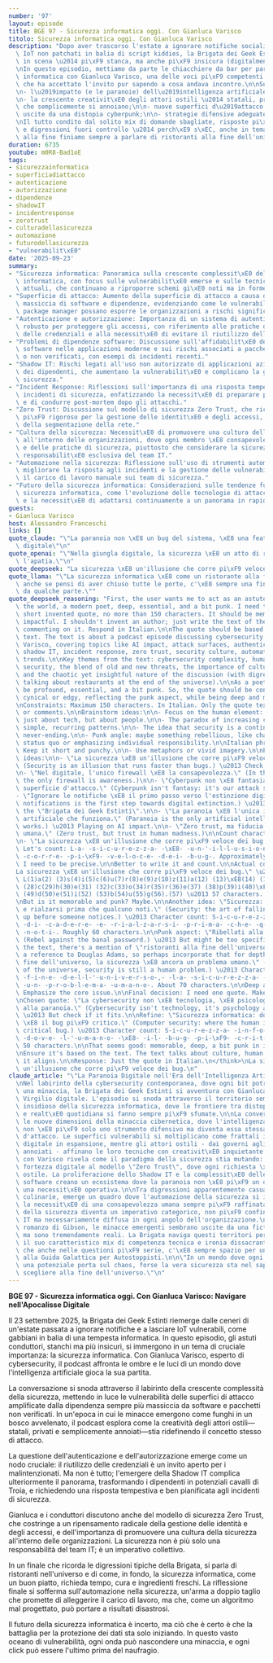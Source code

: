 ```yaml
---
number: '97'
layout: episode
title: BGE 97 - Sicurezza informatica oggi. Con Gianluca Varisco
titolo: Sicurezza informatica oggi. Con Gianluca Varisco
description: "Dopo aver trascorso l'estate a ignorare notifiche sociali e a lasciare\
  \ IoT non patchati in balia di script kiddies, la Brigata dei Geek Estinti torna\
  \ in scena \u2014 pi\xF9 stanca, ma anche pi\xF9 insicura (digitalmente parlando).\n\
  \nIn questo episodio, mettiamo da parte le chiacchiere da bar per parlare di sicurezza\
  \ informatica con Gianluca Varisco, una delle voci pi\xF9 competenti del settore,\
  \ che ha accettato l'invito pur sapendo a cosa andava incontro.\n\nSul tavolo:\n\
  \n- l\u2019impatto (e le paranoie) dell\u2019intelligenza artificiale sulla cybersecurity;\n\
  \n- la crescente creativit\xE0 degli attori ostili \u2014 statali, privati e quelli\
  \ che semplicemente si annoiano;\n\n- nuove superfici d\u2019attacco che sembrano\
  \ uscite da una distopia cyberpunk;\n\n- strategie difensive adeguate ai tempi\n\
  \nIl tutto condito dal solito mix di domande sbagliate, risposte pi\xF9 o meno sensate\
  \ e digressioni fuori controllo \u2014 perch\xE9 s\xEC, anche in tema di sicurezza,\
  \ alla fine finiamo sempre a parlare di ristoranti alla fine dell'universo.."
duration: 6735
youtube: m0R8-Bad1oE
tags:
- sicurezzainformatica
- superficiadiattacco
- autenticazione
- autorizzazione
- dipendenze
- shadowIT
- incidentresponse
- zerotrust
- culturadellasicurezza
- automazione
- futurodellasicurezza
- "vulnerabilit\xE0"
date: '2025-09-23'
summary:
- "Sicurezza informatica: Panoramica sulla crescente complessit\xE0 della sicurezza\
  \ informatica, con focus sulle vulnerabilit\xE0 emerse e sulle tecniche di attacco\
  \ attuali, che continuano a riproporre schemi gi\xE0 noti ma in forme nuove."
- "Superficie di attacco: Aumento della superficie di attacco a causa dell'adozione\
  \ massiccia di software e dipendenze, evidenziando come le vulnerabilit\xE0 nei\
  \ package manager possano esporre le organizzazioni a rischi significativi."
- "Autenticazione e autorizzazione: Importanza di un sistema di autenticazione e autorizzazione\
  \ robusto per proteggere gli accessi, con riferimento alle pratiche di gestione\
  \ delle credenziali e alla necessit\xE0 di evitare il riutilizzo delle stesse."
- "Problemi di dipendenze software: Discussione sull'affidabilit\xE0 delle dipendenze\
  \ software nelle applicazioni moderne e sui rischi associati a pacchetti compromessi\
  \ o non verificati, con esempi di incidenti recenti."
- "Shadow IT: Rischi legati all'uso non autorizzato di applicazioni aziendali da parte\
  \ dei dipendenti, che aumentano la vulnerabilit\xE0 e complicano la gestione della\
  \ sicurezza."
- "Incident Response: Riflessioni sull'importanza di una risposta tempestiva agli\
  \ incidenti di sicurezza, enfatizzando la necessit\xE0 di preparare piani di risposta\
  \ e di condurre post-mortem dopo gli attacchi."
- "Zero Trust: Discussione sul modello di sicurezza Zero Trust, che richiede un approccio\
  \ pi\xF9 rigoroso per la gestione delle identit\xE0 e degli accessi, e sull'importanza\
  \ della segmentazione della rete."
- "Cultura della sicurezza: Necessit\xE0 di promuovere una cultura della sicurezza\
  \ all'interno delle organizzazioni, dove ogni membro \xE8 consapevole dei rischi\
  \ e delle pratiche di sicurezza, piuttosto che considerare la sicurezza come una\
  \ responsabilit\xE0 esclusiva del team IT."
- "Automazione nella sicurezza: Riflessione sull'uso di strumenti automatizzati per\
  \ migliorare la risposta agli incidenti e la gestione delle vulnerabilit\xE0, riducendo\
  \ il carico di lavoro manuale sui team di sicurezza."
- "Futuro della sicurezza informatica: Considerazioni sulle tendenze future nella\
  \ sicurezza informatica, come l'evoluzione delle tecnologie di attacco e difesa,\
  \ e la necessit\xE0 di adattarsi continuamente a un panorama in rapido cambiamento."
guests:
- Gianluca Varisco
host: Alessandro Franceschi
links: []
quote_claude: "\"La paranoia non \xE8 un bug del sistema, \xE8 una feature dell'esistenza\
  \ digitale\"\n"
quote_openai: "\"Nella giungla digitale, la sicurezza \xE8 un atto di ribellione contro\
  \ l'apatia.\"\n"
quote_deepseek: "La sicurezza \xE8 un'illusione che corre pi\xF9 veloce dei bug.\n"
quote_llama: "\"La sicurezza informatica \xE8 come un ristorante alla fine dell'universo:\
  \ anche se pensi di aver chiuso tutte le porte, c'\xE8 sempre una finestra aperta\
  \ da qualche parte.\""
quote_deepseek_reasoning: "First, the user wants me to act as an astute observer of\
  \ the world, a modern poet, deep, essential, and a bit punk. I need to write a very\
  \ short invented quote, no more than 150 characters. It should be memorable and\
  \ impactful. I shouldn't invent an author; just write the text of the quote without\
  \ commenting on it. Respond in Italian.\n\nThe quote should be based on the provided\
  \ text. The text is about a podcast episode discussing cybersecurity with Gianluca\
  \ Varisco, covering topics like AI impact, attack surfaces, authentication, dependencies,\
  \ shadow IT, incident response, zero trust, security culture, automation, and future\
  \ trends.\n\nKey themes from the text: cybersecurity complexity, human factors in\
  \ security, the blend of old and new threats, the importance of culture and awareness,\
  \ and the chaotic yet insightful nature of the discussion (with digressions like\
  \ talking about restaurants at the end of the universe).\n\nAs a poet, I need to\
  \ be profound, essential, and a bit punk. So, the quote should be concise, perhaps\
  \ cynical or edgy, reflecting the punk aspect, while being deep and memorable.\n\
  \nConstraints: Maximum 150 characters. In Italian. Only the quote text, no author\
  \ or comments.\n\nBrainstorm ideas:\n\n- Focus on the human element: Security isn't\
  \ just about tech, but about people.\n\n- The paradox of increasing complexity and\
  \ simple, recurring patterns.\n\n- The idea that security is a continuous battle,\
  \ never-ending.\n\n- Punk angle: maybe something rebellious, like challenging the\
  \ status quo or emphasizing individual responsibility.\n\nItalian phrases:\n\n-\
  \ Keep it short and punchy.\n\n- Use metaphors or vivid imagery.\n\nPossible quote\
  \ ideas:\n\n- \"La sicurezza \xE8 un'illusione che corre pi\xF9 veloce dei bug.\"\
  \ (Security is an illusion that runs faster than bugs.) \u2013 Check character count.\n\
  \n- \"Nel digitale, l'unico firewall \xE8 la consapevolezza.\" (In the digital world,\
  \ the only firewall is awareness.)\n\n- \"Cyberpunk non \xE8 fantasia: \xE8 la nostra\
  \ superficie d'attacco.\" (Cyberpunk isn't fantasy: it's our attack surface.)\n\n\
  - \"Ignorare le notifiche \xE8 il primo passo verso l'estinzione digitale.\" (Ignoring\
  \ notifications is the first step towards digital extinction.) \u2013 Referencing\
  \ the \"Brigata dei Geek Estinti\".\n\n- \"La paranoia \xE8 l'unica intelligenza\
  \ artificiale che funziona.\" (Paranoia is the only artificial intelligence that\
  \ works.) \u2013 Playing on AI impact.\n\n- \"Zero trust, ma fiducia nella follia\
  \ umana.\" (Zero trust, but trust in human madness.)\n\nCount characters for each:\n\
  \n- \"La sicurezza \xE8 un'illusione che corre pi\xF9 veloce dei bug.\" \u2013 Characters:\
  \ Let's count: L-a- -s-i-c-u-r-e-z-z-a- -\xE8- -u-n-'-i-l-l-u-s-i-o-n-e- -c-h-e-\
  \ -c-o-r-r-e- -p-i-\xF9- -v-e-l-o-c-e- -d-e-i- -b-u-g-. Approximately 50 characters?\
  \ I need to be precise.\n\nBetter to write it and count.\n\nActual counting: \"\
  La sicurezza \xE8 un'illusione che corre pi\xF9 veloce dei bug.\" \u2013 Let's count:\
  \ L(1)a(2) (3)s(4)i(5)c(6)u(7)r(8)e(9)z(10)z(11)a(12) (13)\xE8(14) (15)u(16)n(17)'(18)i(19)l(20)l(21)u(22)s(23)i(24)o(25)n(26)e(27)\
  \ (28)c(29)h(30)e(31) (32)c(33)o(34)r(35)r(36)e(37) (38)p(39)i(40)\xF9(41) (42)v(43)e(44)l(45)o(46)c(47)e(48)\
  \ (49)d(50)e(51)i(52) (53)b(54)u(55)g(56).(57) \u2013 57 characters. Under 150.\n\
  \nBut is it memorable and punk? Maybe.\n\nAnother idea: \"Sicurezza: l'arte di cadere\
  \ e rialzarsi prima che qualcuno noti.\" (Security: the art of falling and getting\
  \ up before someone notices.) \u2013 Character count: S-i-c-u-r-e-z-z-a-:- -l-'-a-r-t-e-\
  \ -d-i- -c-a-d-e-r-e- -e- -r-i-a-l-z-a-r-s-i- -p-r-i-m-a- -c-h-e- -q-u-a-l-c-u-n-o-\
  \ -n-o-t-i-. Roughly 60 characters.\n\nPunk aspect: \"Ribellati alla password banale.\"\
  \ (Rebel against the banal password.) \u2013 But might be too specific.\n\nFrom\
  \ the text, there's a mention of \"ristoranti alla fine dell'universo\" which is\
  \ a reference to Douglas Adams, so perhaps incorporate that for depth.\n\n- \"Alla\
  \ fine dell'universo, la sicurezza \xE8 ancora un problema umano.\" (At the end\
  \ of the universe, security is still a human problem.) \u2013 Characters: A-l-l-a-\
  \ -f-i-n-e- -d-e-l-l-'-u-n-i-v-e-r-s-o-,- -l-a- -s-i-c-u-r-e-z-z-a- -\xE8- -a-n-c-o-r-a-\
  \ -u-n- -p-r-o-b-l-e-m-a- -u-m-a-n-o-. About 70 characters.\n\nDeep and essential:\
  \ Emphasize the core issue.\n\nFinal decision: I need one quote. Make it impactful.\n\
  \nChosen quote: \"La cybersecurity non \xE8 tecnologia, \xE8 psicologia applicata\
  \ alla paranoia.\" (Cybersecurity isn't technology, it's psychology applied to paranoia.)\
  \ \u2013 But check if it fits.\n\nRefine: \"Sicurezza informatica: dove l'umano\
  \ \xE8 il bug pi\xF9 critico.\" (Computer security: where the human is the most\
  \ critical bug.) \u2013 Character count: S-i-c-u-r-e-z-z-a- -i-n-f-o-r-m-a-t-i-c-a-:-\
  \ -d-o-v-e- -l-'-u-m-a-n-o- -\xE8- -i-l- -b-u-g- -p-i-\xF9- -c-r-i-t-i-c-o-. About\
  \ 50 characters.\n\nThat seems good: memorable, deep, a bit punk in its bluntness.\n\
  \nEnsure it's based on the text. The text talks about culture, human factors, so\
  \ it aligns.\n\nResponse: Just the quote in Italian.\n</think>\nLa sicurezza \xE8\
  \ un'illusione che corre pi\xF9 veloce dei bug.\n"
claude_article: "\"La Paranoia Digitale nell'Era dell'Intelligenza Artificiale\"\n\
  \nNel labirinto della cybersecurity contemporanea, dove ogni bit potrebbe nascondere\
  \ una minaccia, la Brigata dei Geek Estinti si avventura con Gianluca Varisco come\
  \ Virgilio digitale. L'episodio si snoda attraverso il territorio sempre pi\xF9\
  \ insidioso della sicurezza informatica, dove le frontiere tra distopia cyberpunk\
  \ e realt\xE0 quotidiana si fanno sempre pi\xF9 sfumate.\n\nLa conversazione esplora\
  \ le nuove dimensioni della minaccia cibernetica, dove l'intelligenza artificiale\
  \ non \xE8 pi\xF9 solo uno strumento difensivo ma diventa essa stessa un vettore\
  \ d'attacco. Le superfici vulnerabili si moltiplicano come frattali in un universo\
  \ digitale in espansione, mentre gli attori ostili - dai governi agli script kiddies\
  \ annoiati - affinano le loro tecniche con creativit\xE0 inquietante.\n\nIl dialogo\
  \ con Varisco rivela come il paradigma della sicurezza stia mutando: dalla tradizionale\
  \ fortezza digitale al modello \"Zero Trust\", dove ogni richiesta \xE8 potenzialmente\
  \ ostile. La proliferazione dello Shadow IT e la complessit\xE0 delle dipendenze\
  \ software creano un ecosistema dove la paranoia non \xE8 pi\xF9 un disturbo ma\
  \ una necessit\xE0 operativa.\n\nTra digressioni apparentemente casuali e analogie\
  \ culinarie, emerge un quadro dove l'automazione della sicurezza si intreccia con\
  \ la necessit\xE0 di una consapevolezza umana sempre pi\xF9 raffinata. La cultura\
  \ della sicurezza diventa un imperativo categorico, non pi\xF9 confinabile ai reparti\
  \ IT ma necessariamente diffusa in ogni angolo dell'organizzazione.\n\nCome in un\
  \ romanzo di Gibson, le minacce emergenti sembrano uscite da una fiction distopica,\
  \ ma sono tremendamente reali. La Brigata naviga questi territori pericolosi con\
  \ il suo caratteristico mix di competenza tecnica e ironia dissacrante, dimostrando\
  \ che anche nelle questioni pi\xF9 serie, c'\xE8 sempre spazio per un riferimento\
  \ alla Guida Galattica per Autostoppisti.\n\n\"In un mondo dove ogni device \xE8\
  \ una potenziale porta sul chaos, forse la vera sicurezza sta nel sapere quale ristorante\
  \ scegliere alla fine dell'universo.\"\n"
---
```

**BGE 97 - Sicurezza informatica oggi. Con Gianluca Varisco: Navigare nell'Apocalisse Digitale**

Il 23 settembre 2025, la Brigata dei Geek Estinti riemerge dalle ceneri di un'estate passata a ignorare notifiche e a lasciare IoT vulnerabili, come gabbiani in balia di una tempesta informatica. In questo episodio, gli astuti conduttori, stanchi ma più insicuri, si immergono in un tema di cruciale importanza: la sicurezza informatica. Con Gianluca Varisco, esperto di cybersecurity, il podcast affronta le ombre e le luci di un mondo dove l'intelligenza artificiale gioca la sua partita.

La conversazione si snoda attraverso il labirinto della crescente complessità della sicurezza, mettendo in luce le vulnerabilità delle superfici di attacco amplificate dalla dipendenza sempre più massiccia da software e pacchetti non verificati. In un'epoca in cui le minacce emergono come funghi in un bosco avvelenato, il podcast esplora come la creatività degli attori ostili—statali, privati e semplicemente annoiati—stia ridefinendo il concetto stesso di attacco.

La questione dell'autenticazione e dell'autorizzazione emerge come un nodo cruciale: il riutilizzo delle credenziali è un invito aperto per i malintenzionati. Ma non è tutto; l'emergere della Shadow IT complica ulteriormente il panorama, trasformando i dipendenti in potenziali cavalli di Troia, e richiedendo una risposta tempestiva e ben pianificata agli incidenti di sicurezza.

Gianluca e i conduttori discutono anche del modello di sicurezza Zero Trust, che costringe a un ripensamento radicale della gestione delle identità e degli accessi, e dell'importanza di promuovere una cultura della sicurezza all'interno delle organizzazioni. La sicurezza non è più solo una responsabilità del team IT; è un imperativo collettivo.

In un finale che ricorda le digressioni tipiche della Brigata, si parla di ristoranti nell'universo e di come, in fondo, la sicurezza informatica, come un buon piatto, richieda tempo, cura e ingredienti freschi. La riflessione finale si sofferma sull'automazione nella sicurezza, un'arma a doppio taglio che promette di alleggerire il carico di lavoro, ma che, come un algoritmo mal progettato, può portare a risultati disastrosi.

Il futuro della sicurezza informatica è incerto, ma ciò che è certo è che la battaglia per la protezione dei dati sta solo iniziando. In questo vasto oceano di vulnerabilità, ogni onda può nascondere una minaccia, e ogni click può essere l'ultimo prima del naufragio.
